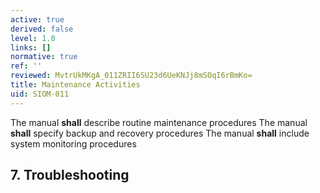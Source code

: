 ```yaml
---
active: true
derived: false
level: 1.0
links: []
normative: true
ref: ''
reviewed: MvtrUkMKgA_011ZRII6SU23d6UeKNJj8mSOqI6rBmKo=
title: Maintenance Activities
uid: SIOM-011
---
```


The manual **shall** describe routine maintenance procedures
The manual **shall** specify backup and recovery procedures
The manual **shall** include system monitoring procedures

## 7. Troubleshooting